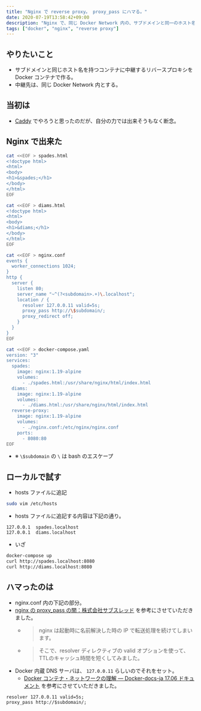 ```yaml
---
title: "Nginx で reverse proxy。 proxy_pass にハマる。"
date: 2020-07-19T13:58:42+09:00
description: "Nginx で、同じ Docker Network 内の、サブドメインと同一のホスト名を持つコンテナに中継する Reverse Proxy を作る。"
tags: ["docker", "nginx", "reverse proxy"]
---
```


## やりたいこと

- サブドメインと同じホスト名を持つコンテナに中継するリバースプロキシを Docker コンテナで作る。
- 中継先は、同じ Docker Network 内とする。

## 当初は

- [Caddy](https://caddyserver.com/) でやろうと思ったのだが、自分の力では出来そうもなく断念。

## Nginx で出来た

```bash
cat <<EOF > spades.html
<!doctype html>
<html>
<body>
<h1>&spades;</h1>
</body>
</html>
EOF

cat <<EOF > diams.html
<!doctype html>
<html>
<body>
<h1>&diams;</h1>
</body>
</html>
EOF

cat <<EOF > nginx.conf
events {
  worker_connections 1024;
}
http {
  server {
    listen 80;
    server_name "~^(?<subdomain>.+)\.localhost";
    location / {
      resolver 127.0.0.11 valid=5s;
      proxy_pass http://\$subdomain/;
      proxy_redirect off;
    }
  }
}
EOF

cat <<EOF > docker-compose.yaml
version: "3"
services:
  spades:
    image: nginx:1.19-alpine
    volumes:
      - ./spades.html:/usr/share/nginx/html/index.html
  diams:
    image: nginx:1.19-alpine
    volumes:
      - ./diams.html:/usr/share/nginx/html/index.html
  reverse-proxy:
    image: nginx:1.19-alpine
    volumes:
      - ./nginx.conf:/etc/nginx/nginx.conf
    ports:
      - 8080:80
EOF

```

- ※ `\$subdomain` の `\` は bash のエスケープ

## ローカルで試す

- hosts ファイルに追記

```bash
sudo vim /etc/hosts
```

- hosts ファイルに追記する内容は下記の通り。

```text
127.0.0.1  spades.localhost
127.0.0.1  diams.localhost
```

- いざ

```bash
docker-compose up
curl http://spades.localhost:8080
curl http://diams.localhost:8080
```

## ハマったのは

- nginx.conf 内の下記の部分。
- [nginx の proxy_pass の闇：株式会社サブスレッド](https://www.subthread.co.jp/blog/20190424/) を参考にさせていただきました。
  - > nginx は起動時に名前解決した時の IP で転送処理を続けてしまいます。
  - > そこで、resolver ディレクティブの valid オプションを使って、TTLのキャッシュ時間を短くしてみました。
- Docker 内蔵 DNS サーバは、 `127.0.0.11` らしいのでそれをセット。
  - [Docker コンテナ・ネットワークの理解 — Docker-docs-ja 17.06 ドキュメント](https://docs.docker.jp/engine/userguide/networking/dockernetworks.html#docker-dns) を参考にさせていただきました。

```text
resolver 127.0.0.11 valid=5s;
proxy_pass http://$subdomain/;
```
